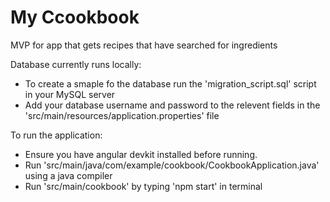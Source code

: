# My Ccookbook
MVP for app that gets recipes that have searched for ingredients

Database currently runs locally:
- To create a smaple fo the database run the 'migration_script.sql' script in your MySQL server
- Add your database username and password to the relevent fields in the 'src/main/resources/application.properties' file

To run the application:
- Ensure you have angular devkit installed before running.
- Run 'src/main/java/com/example/cookbook/CookbookApplication.java' using a java compiler
- Run 'src/main/cookbook' by typing 'npm start' in terminal

